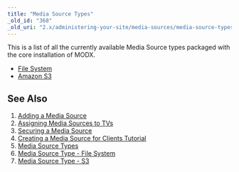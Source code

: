 ```yaml
---
title: "Media Source Types"
_old_id: "368"
_old_uri: "2.x/administering-your-site/media-sources/media-source-types"
---
```


This is a list of all the currently available Media Source types packaged with the core installation of MODX.

- [File System](administering-your-site/media-sources/media-source-types/media-source-type-file-system "Media Source Type - File System")
- [Amazon S3](administering-your-site/media-sources/media-source-types/media-source-type-s3 "Media Source Type - S3")

See Also
--------

1. [Adding a Media Source](administering-your-site/media-sources/adding-a-media-source)
2. [Assigning Media Sources to TVs](administering-your-site/media-sources/assigning-media-sources-to-tvs)
3. [Securing a Media Source](administering-your-site/media-sources/securing-a-media-source)
  1. [Creating a Media Source for Clients Tutorial](administering-your-site/media-sources/securing-a-media-source/creating-a-media-source-for-clients-tutorial)
4. [Media Source Types](administering-your-site/media-sources/media-source-types)
  1. [Media Source Type - File System](administering-your-site/media-sources/media-source-types/media-source-type-file-system)
  2. [Media Source Type - S3](administering-your-site/media-sources/media-source-types/media-source-type-s3)
